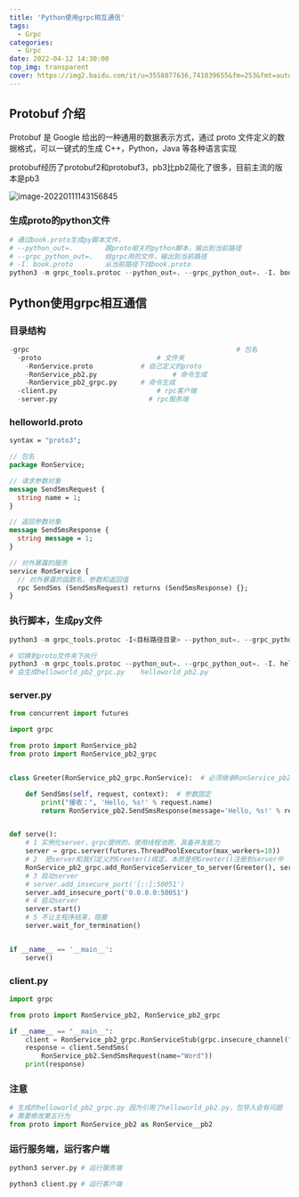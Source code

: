 ```yaml
---
title: 'Python使用grpc相互通信'
tags:
  - Grpc
categories:
  - Grpc
date: 2022-04-12 14:30:00
top_img: transparent
cover: https://img2.baidu.com/it/u=3558077636,741039655&fm=253&fmt=auto&app=138&f=JPEG?w=866&h=500
---
```


## Protobuf 介绍

Protobuf 是 Google 给出的一种通用的数据表示方式，通过 proto 文件定义的数据格式，可以一键式的生成 C++，Python，Java 等各种语言实现

protobuf经历了protobuf2和protobuf3，pb3比pb2简化了很多，目前主流的版本是pb3

![image-20220111143156845](https://picture-typora-bucket.oss-cn-shanghai.aliyuncs.com/typora/image-20220111143156845.png)

### 生成proto的python文件

```python
# 通过book.proto生成py脚本文件，
# --python_out=.        跟proto相关的python脚本，输出到当前路径
# --grpc_python_out=.   给grpc用的文件，输出到当前路径
# -I. book.proto        从当前路径下找book.proto
python3 -m grpc_tools.protoc --python_out=. --grpc_python_out=. -I. book.proto
```

## Python使用grpc相互通信

### 目录结构

```python
-grpc  													 # 包名
  -proto                   			 # 文件夹
    -RonService.proto            # 自己定义的proto 
    -RonService_pb2.py 					 # 命令生成
    -RonService_pb2_grpc.py      # 命令生成
  -client.py               			 # rpc客户端
  -server.py              		   # rpc服务端
```

### helloworld.proto

```protobuf
syntax = "proto3";

// 包名
package RonService;

// 请求参数对象
message SendSmsRequest {
  string name = 1;
}

// 返回参数对象
message SendSmsResponse {
  string message = 1;
}

// 对外暴露的服务
service RonService {
  // 对外暴露的函数名，参数和返回值
  rpc SendSms (SendSmsRequest) returns (SendSmsResponse) {};
}

```

### 执行脚本，生成py文件

```python
python3 -m grpc_tools.protoc -I<目标路径目录> --python_out=. --grpc_python_out=<目标文件所在目录路径> <目标文件data.proto>

# 切换到proto文件夹下执行
python3 -m grpc_tools.protoc --python_out=. --grpc_python_out=. -I. helloworld.proto
# 会生成helloworld_pb2_grpc.py    helloworld_pb2.py
```

### server.py

```python
from concurrent import futures

import grpc

from proto import RonService_pb2
from proto import RonService_pb2_grpc


class Greeter(RonService_pb2_grpc.RonService):  # 必须继承RonService_pb2_grpc.RonService

    def SendSms(self, request, context):  # 参数固定
        print("接收：", 'Hello, %s!' % request.name)
        return RonService_pb2.SendSmsResponse(message='Hello, %s!' % request.name)


def serve():
    # 1 实例化server，grpc提供的，使用线程池跑，具备并发能力
    server = grpc.server(futures.ThreadPoolExecutor(max_workers=10))
    # 2  把server和我们定义的Greeter()绑定，本质是把Greeter()注册到server中
    RonService_pb2_grpc.add_RonServiceServicer_to_server(Greeter(), server)
    # 3 启动server
    # server.add_insecure_port('[::]:50051')
    server.add_insecure_port('0.0.0.0:50051')
    # 4 启动server
    server.start()
    # 5 不让主程序结束，阻塞
    server.wait_for_termination()


if __name__ == '__main__':
    serve()
```

### client.py

```python
import grpc

from proto import RonService_pb2, RonService_pb2_grpc

if __name__ == "__main__":
    client = RonService_pb2_grpc.RonServiceStub(grpc.insecure_channel("0.0.0.0:50051"))
    response = client.SendSms(
        RonService_pb2.SendSmsRequest(name="Word"))
    print(response)
```

### 注意

```python
# 生成的helloworld_pb2_grpc.py 因为引用了helloworld_pb2.py，包导入会有问题
# 需要修改第五行为
from proto import RonService_pb2 as RonService__pb2
```

### 运行服务端，运行客户端

```python
python3 server.py # 运行服务端

python3 client.py # 运行客户端
```

